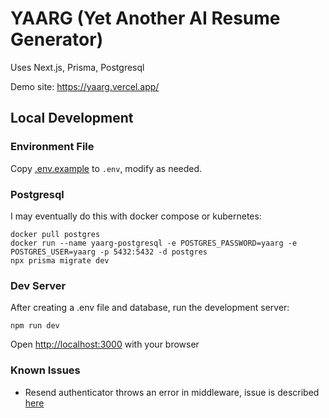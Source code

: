 # YAARG (Yet Another AI Resume Generator)

Uses Next.js, Prisma, Postgresql

Demo site: https://yaarg.vercel.app/

## Local Development

### Environment File

Copy [.env.example](.env.example) to `.env`, modify as needed.

### Postgresql

I may eventually do this with docker compose or kubernetes:

```
docker pull postgres
docker run --name yaarg-postgresql -e POSTGRES_PASSWORD=yaarg -e POSTGRES_USER=yaarg -p 5432:5432 -d postgres 
npx prisma migrate dev
```

### Dev Server

After creating a .env file and database, run the development server:

`npm run dev`

Open [http://localhost:3000](http://localhost:3000) with your browser

### Known Issues

*   Resend authenticator throws an error in middleware, issue is described [here](https://github.com/nextauthjs/next-auth/issues/10632)